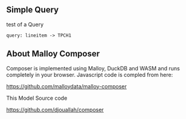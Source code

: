 
## Simple Query

test of a Query
 
 <!-- malloy-query  
  name="TPCH Q1"
  model="model.malloy"
-->
```malloy
query: lineitem -> TPCH1
```
## About Malloy Composer

Composer is implemented using Malloy, DuckDB and WASM and runs completely
in your browser.  Javascript code is compled from here:

  https://github.com/malloydata/malloy-composer
  
 This Model Source code
 
 https://github.com/djouallah/composer
  
